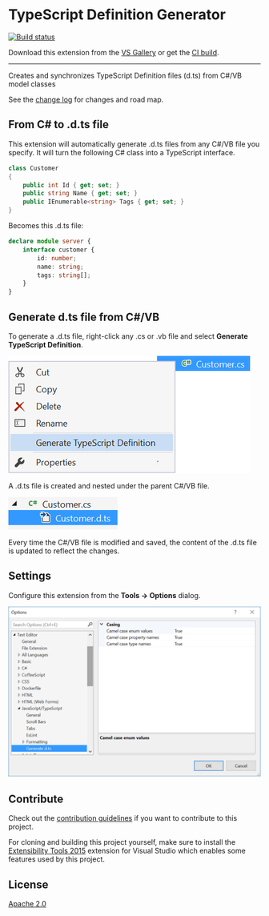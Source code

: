 # TypeScript Definition Generator

[![Build status](https://ci.appveyor.com/api/projects/status/l61k3vbx5jsf6o0i?svg=true)](https://ci.appveyor.com/project/madskristensen/typescriptdefinitiongenerator)

<!-- Update the VS Gallery link after you upload the VSIX-->
Download this extension from the [VS Gallery](https://visualstudiogallery.msdn.microsoft.com/[GuidFromGallery])
or get the [CI build](http://vsixgallery.com/extension/cad7b20b-4b83-4ca6-bf24-ca36a494241c/).

---------------------------------------

Creates and synchronizes TypeScript Definition files (d.ts) from C#/VB model classes

See the [change log](CHANGELOG.md) for changes and road map.

## From C# to .d.ts file
This extension will automatically generate .d.ts files from any C#/VB file you specify. It will turn the following C# class into a TypeScript interface.

```csharp
class Customer
{
    public int Id { get; set; }
    public string Name { get; set; }
    public IEnumerable<string> Tags { get; set; }
}
```

Becomes this .d.ts file:

```typescript
declare module server {
	interface customer {
		id: number;
		name: string;
		tags: string[];
	}
}
```

## Generate d.ts file from C#/VB
To generate a .d.ts file, right-click any .cs or .vb file and select **Generate TypeScript Definition**.

![Context menu](art/context-menu.png)

A .d.ts file is created and nested under the parent C#/VB file.

![Nested file](art/nested-file.png)

Every time the C#/VB file is modified and saved, the content of the .d.ts file is updated to reflect the changes.

## Settings
Configure this extension from the **Tools -> Options** dialog.

![Settings](art/settings.png)

## Contribute
Check out the [contribution guidelines](.github/CONTRIBUTING.md)
if you want to contribute to this project.

For cloning and building this project yourself, make sure
to install the
[Extensibility Tools 2015](https://visualstudiogallery.msdn.microsoft.com/ab39a092-1343-46e2-b0f1-6a3f91155aa6)
extension for Visual Studio which enables some features
used by this project.

## License
[Apache 2.0](LICENSE)